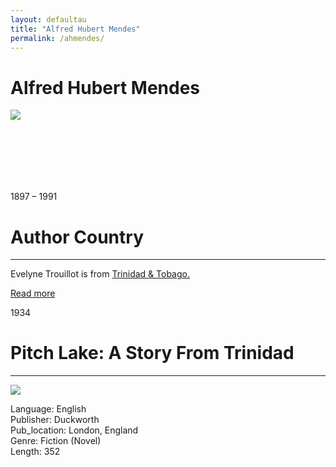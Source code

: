 ```yaml
---
layout: defaultau
title: "Alfred Hubert Mendes"
permalink: /ahmendes/
---
```

<!-- partial:index.partial.html -->
<div class="content">
    <h1>Alfred Hubert Mendes</h1>
    <div class="quote">
        <div><img src="https://lthumb.lisimg.com/637/20665637.jpg" class="logo"></div>
    </div>
    <div class="timeline">
        <div style="padding-bottom:100px;"></div>
        <div class="block">
            <div class="date right"><p class="right"> 1897 – 1991 </p></div>
            <div class="dot"></div>
            <div class="left first">
            <div class="author_country">
                <h1>Author Country</h1><hr>
            <div class="aclocation"><p>Evelyne Trouillot is from <a href="{{ site.baseurl }}/3">Trinidad & Tobago.</a></p></div>
                <div class="acreadmore"> <a href="https://en.wikipedia.org/wiki/Alfred_Mendes" target="_blank">Read more</a> </div>
            </div>
            </div>
        </div>
        <div class="block">
            <div class="date left"><p class="left">1934</p></div>
            <div class="dot"></div>
            <div class="right">
                <h1>Pitch Lake: A Story From Trinidad</h1><hr>
                <p><img src="https://books.google.dm/books/content?id=2WUIAQAAIAAJ&printsec=frontcover&img=1&zoom=1&imgtk=AFLRE73mOooElMKt2JMIRvwxVZRODGMr5WIVR5uXa62R1Cy4exb9jDmFsZRTShnG_ke4jzwoxBglrKNQWAda3RMePXm4nTVsT_aOz9PJwLct7zve58kUXrHyseT7GCog3DBYugRlthST.jpg"></p>
                <p>
                Language: English<br/>
                Publisher: Duckworth<br/>
                Pub_location: London, England<br/>
                Genre: Fiction (Novel)<br/>
                Length: 352</p>
            </div>
        </div>
        <div id="footer">
    </div>
</div>
